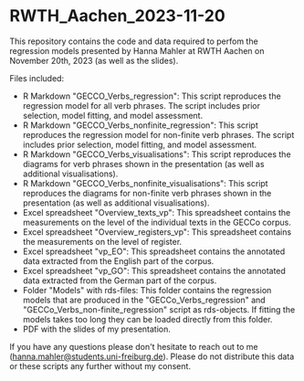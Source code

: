 # RWTH_Aachen_2023-11-20
This repository contains the code and data required to perfom the regression models presented by Hanna Mahler at RWTH Aachen on November 20th, 2023 (as well as the slides).

Files included:

- R Markdown "GECCO_Verbs_regression": This script reproduces the regression model for all verb phrases. The script includes prior selection, model fitting, and model assessment.
- R Markdown "GECCO_Verbs_nonfinite_regression": This script reproduces the regression model for non-finite verb phrases. The script includes prior selection, model fitting, and model assessment.
- R Markdown "GECCO_Verbs_visualisations": This script reproduces the diagrams for verb phrases shown in the presentation (as well as additional visualisations).
- R Markdown "GECCO_Verbs_nonfinite_visualisations": This script reproduces the diagrams for non-finite verb phrases shown in the presentation (as well as additional visualisations).
- Excel spreadsheet "Overview_texts_vp": This spreadsheet contains the measurements on the level of the individual texts in the GECCo corpus.
- Excel spreadsheet "Overview_registers_vp": This spreadsheet contains the measurements on the level of register.
- Excel spreadsheet "vp_EO": This spreadsheet contains the annotated data extracted from the English part of the corpus.
- Excel spreadsheet "vp_GO": This spreadsheet contains the annotated data extracted from the German part of the corpus.
- Folder "Models" with rds-files: This folder contains the regression models that are produced in the "GECCo_Verbs_regression" and "GECCo_Verbs_non-finite_regression" script as rds-objects. If fitting the models takes too long they can be loaded directly from this folder.
- PDF with the slides of my presentation.

If you have any questions please don't hesitate to reach out to me (hanna.mahler@students.uni-freiburg.de). Please do not distribute this data or these scripts any further without my consent.
